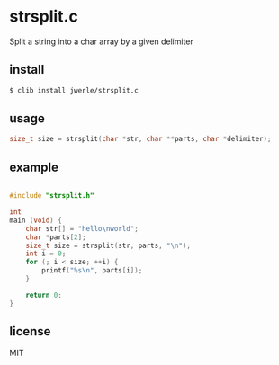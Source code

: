 strsplit.c
==========

Split a string into a char array by a given delimiter

## install

```sh
$ clib install jwerle/strsplit.c
```

## usage

```c
size_t size = strsplit(char *str, char **parts, char *delimiter);
```

## example

```c

#include "strsplit.h"

int
main (void) {
	char str[] = "hello\nworld";
	char *parts[2];
	size_t size = strsplit(str, parts, "\n");
	int i = 0;
	for (; i < size; ++i) {
		printf("%s\n", parts[i]);
	}

	return 0;
}
```

## license

MIT
